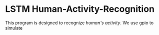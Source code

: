 # LSTM Human-Activity-Recognition
This program is designed to recognize *human's activity*. We use gpio to simulate
